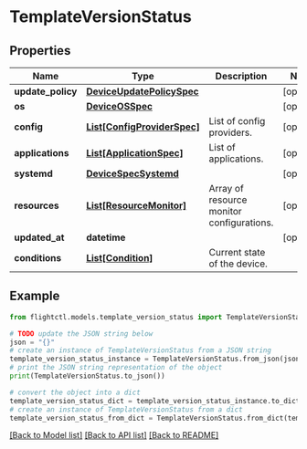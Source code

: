 # TemplateVersionStatus


## Properties

Name | Type | Description | Notes
------------ | ------------- | ------------- | -------------
**update_policy** | [**DeviceUpdatePolicySpec**](DeviceUpdatePolicySpec.md) |  | [optional] 
**os** | [**DeviceOSSpec**](DeviceOSSpec.md) |  | [optional] 
**config** | [**List[ConfigProviderSpec]**](ConfigProviderSpec.md) | List of config providers. | [optional] 
**applications** | [**List[ApplicationSpec]**](ApplicationSpec.md) | List of applications. | [optional] 
**systemd** | [**DeviceSpecSystemd**](DeviceSpecSystemd.md) |  | [optional] 
**resources** | [**List[ResourceMonitor]**](ResourceMonitor.md) | Array of resource monitor configurations. | [optional] 
**updated_at** | **datetime** |  | [optional] 
**conditions** | [**List[Condition]**](Condition.md) | Current state of the device. | 

## Example

```python
from flightctl.models.template_version_status import TemplateVersionStatus

# TODO update the JSON string below
json = "{}"
# create an instance of TemplateVersionStatus from a JSON string
template_version_status_instance = TemplateVersionStatus.from_json(json)
# print the JSON string representation of the object
print(TemplateVersionStatus.to_json())

# convert the object into a dict
template_version_status_dict = template_version_status_instance.to_dict()
# create an instance of TemplateVersionStatus from a dict
template_version_status_from_dict = TemplateVersionStatus.from_dict(template_version_status_dict)
```
[[Back to Model list]](../README.md#documentation-for-models) [[Back to API list]](../README.md#documentation-for-api-endpoints) [[Back to README]](../README.md)


